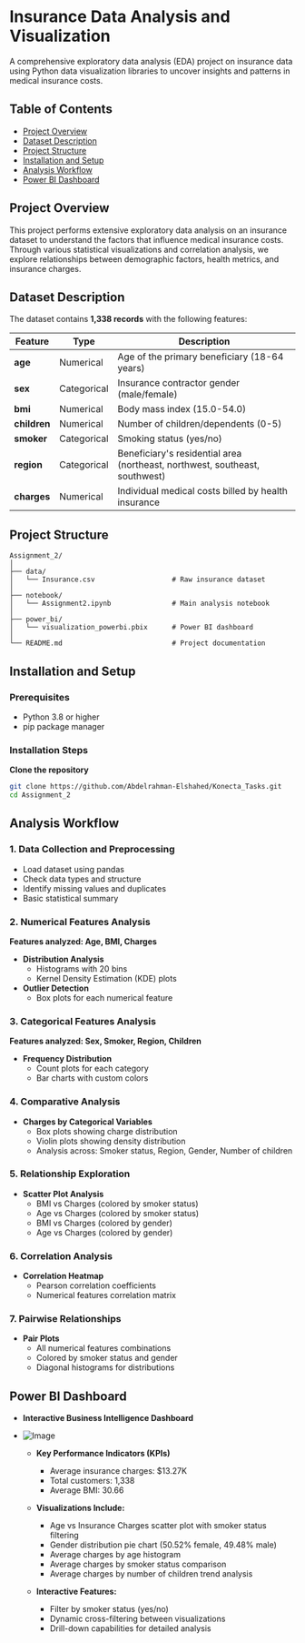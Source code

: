 # Insurance Data Analysis and Visualization

A comprehensive exploratory data analysis (EDA) project on insurance data using Python data visualization libraries to uncover insights and patterns in medical insurance costs.

## Table of Contents
- [Project Overview](#project-overview)
- [Dataset Description](#dataset-description)
- [Project Structure](#project-structure)
- [Installation and Setup](#installation-and-setup)
- [Analysis Workflow](#analysis-workflow)
- [Power BI Dashboard](#power-bi-dashboard)



## Project Overview

This project performs extensive exploratory data analysis on an insurance dataset to understand the factors that influence medical insurance costs. Through various statistical visualizations and correlation analysis, we explore relationships between demographic factors, health metrics, and insurance charges.

## Dataset Description

The dataset contains **1,338 records** with the following features:

| Feature | Type | Description |
|---------|------|-------------|
| **age** | Numerical | Age of the primary beneficiary (18-64 years) |
| **sex** | Categorical | Insurance contractor gender (male/female) |
| **bmi** | Numerical | Body mass index (15.0-54.0) |
| **children** | Numerical | Number of children/dependents (0-5) |
| **smoker** | Categorical | Smoking status (yes/no) |
| **region** | Categorical | Beneficiary's residential area (northeast, northwest, southeast, southwest) |
| **charges** | Numerical | Individual medical costs billed by health insurance |


## Project Structure

```
Assignment_2/
│
├── data/
│   └── Insurance.csv                   # Raw insurance dataset
│
├── notebook/
│   └── Assignment2.ipynb               # Main analysis notebook
│
├── power_bi/
│   └── visualization_powerbi.pbix      # Power BI dashboard
│
└── README.md                           # Project documentation
```



## Installation and Setup

### Prerequisites
- Python 3.8 or higher
- pip package manager

### Installation Steps

**Clone the repository**
   ```bash
   git clone https://github.com/Abdelrahman-Elshahed/Konecta_Tasks.git
   cd Assignment_2
   ```
## Analysis Workflow

### 1. Data Collection and Preprocessing
- Load dataset using pandas
- Check data types and structure
- Identify missing values and duplicates
- Basic statistical summary

### 2. Numerical Features Analysis
**Features analyzed: Age, BMI, Charges**
- **Distribution Analysis**
  - Histograms with 20 bins
  - Kernel Density Estimation (KDE) plots
- **Outlier Detection**
  - Box plots for each numerical feature

### 3. Categorical Features Analysis
**Features analyzed: Sex, Smoker, Region, Children**
- **Frequency Distribution**
  - Count plots for each category
  - Bar charts with custom colors

### 4. Comparative Analysis
- **Charges by Categorical Variables**
  - Box plots showing charge distribution
  - Violin plots showing density distribution
  - Analysis across: Smoker status, Region, Gender, Number of children

### 5. Relationship Exploration
- **Scatter Plot Analysis**
  - BMI vs Charges (colored by smoker status)
  - Age vs Charges (colored by smoker status)
  - BMI vs Charges (colored by gender)
  - Age vs Charges (colored by gender)

### 6. Correlation Analysis
- **Correlation Heatmap**
  - Pearson correlation coefficients
  - Numerical features correlation matrix

### 7. Pairwise Relationships
- **Pair Plots**
  - All numerical features combinations
  - Colored by smoker status and gender
  - Diagonal histograms for distributions
 
## Power BI Dashboard
- **Interactive Business Intelligence Dashboard**
- ![Image](https://github.com/user-attachments/assets/a1929118-3e2f-4123-8961-578567e7ddb0)

  - **Key Performance Indicators (KPIs)**
    - Average insurance charges: $13.27K
    - Total customers: 1,338
    - Average BMI: 30.66
  
  - **Visualizations Include:**
    - Age vs Insurance Charges scatter plot with smoker status filtering
    - Gender distribution pie chart (50.52% female, 49.48% male)
    - Average charges by age histogram
    - Average charges by smoker status comparison
    - Average charges by number of children trend analysis
  
  - **Interactive Features:**
    - Filter by smoker status (yes/no)
    - Dynamic cross-filtering between visualizations
    - Drill-down capabilities for detailed analysis
